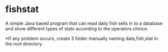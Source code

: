 fishstat
========

A simple Java based program that can read daily fish sells in to a database and show different types of stats according to the operators choice.

*If any problem occurs, create 3 folder manually naming data,fish,stat in the root directory.

